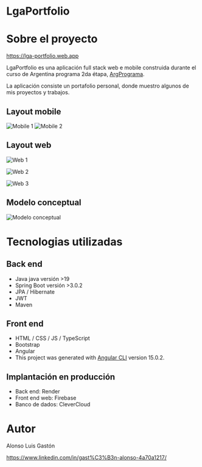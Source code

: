 # LgaPortfolio

# Sobre el proyecto

https://lga-portfolio.web.app

LgaPortfolio es una aplicación full stack web e mobile construida durante el curso de Argentina programa 2da étapa, [ArgPrograma](https://argentinaprograma.inti.gob.ar).

La aplicación consiste un portafolio personal, donde muestro algunos de mis proyectos y trabajos.

## Layout mobile
![Mobile 1](https://github.com/t0ng42013/assets/blob/master/jwt-mov.png) ![Mobile 2](https://github.com/t0ng42013/assets/blob/master/movil2.png)

## Layout web
![Web 1](https://github.com/t0ng42013/assets/blob/master/jwt-web1.png)

![Web 2](https://github.com/t0ng42013/assets/blob/master/web1.png)

![Web 3](https://github.com/t0ng42013/assets/blob/master/web2.png)

## Modelo conceptual
![Modelo conceptual](https://github.com/t0ng42013/assets/blob/master/modeloConceptual.png)

# Tecnologias utilizadas
## Back end
- Java java versión >19
- Spring Boot versión >3.0.2
- JPA / Hibernate
- JWT
- Maven
## Front end
- HTML / CSS / JS / TypeScript
- Bootstrap
- Angular
- This project was generated with [Angular CLI](https://github.com/angular/angular-cli) version 15.0.2.
## Implantación en producción
- Back end: Render
- Front end web: Firebase
- Banco de dados: CleverCloud

# Autor

Alonso Luis Gastón

https://www.linkedin.com/in/gast%C3%B3n-alonso-4a70a1217/